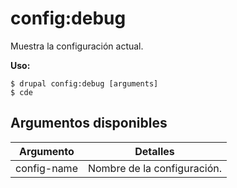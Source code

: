 # config:debug
Muestra la configuración actual.

**Uso:**
```
$ drupal config:debug [arguments]
$ cde  
```

## Argumentos disponibles
Argumento | Detalles
---------|-------------
config-name | Nombre de la configuración.
